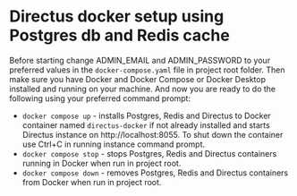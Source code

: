 # Directus docker setup using Postgres db and Redis cache

Before starting change ADMIN_EMAIL and ADMIN_PASSWORD to your preferred values in the `docker-compose.yaml` file in project root folder. Then make sure you have Docker and Docker Compose or Docker Desktop installed and running on your machine. And now you are ready to do the following using your preferred command prompt:

- `docker compose up` - installs Postgres, Redis and Directus to Docker container named `directus-docker` if not already installed and starts Directus instance on http://localhost:8055. To shut down the container use Ctrl+C in running instance command prompt.
- `docker compose stop` - stops Postgres, Redis and Directus containers running in Docker when run in project root.
- `docker compose down` - removes Postgres, Redis and Directus containers from Docker when run in project root.
